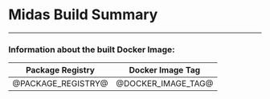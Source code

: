 # Midas Build Summary

---
### Information about the built Docker Image:

| Package Registry   | Docker Image Tag   |
|--------------------|--------------------|
| @PACKAGE_REGISTRY@ | @DOCKER_IMAGE_TAG@ |
